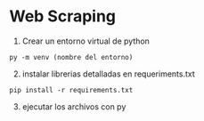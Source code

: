 # Web Scraping

1. Crear un entorno virtual de python
```
py -m venv (nombre del entorno)
```
2. instalar librerias detalladas en requeriments.txt
```
pip install -r requirements.txt
```

3. ejecutar los archivos con py
```
